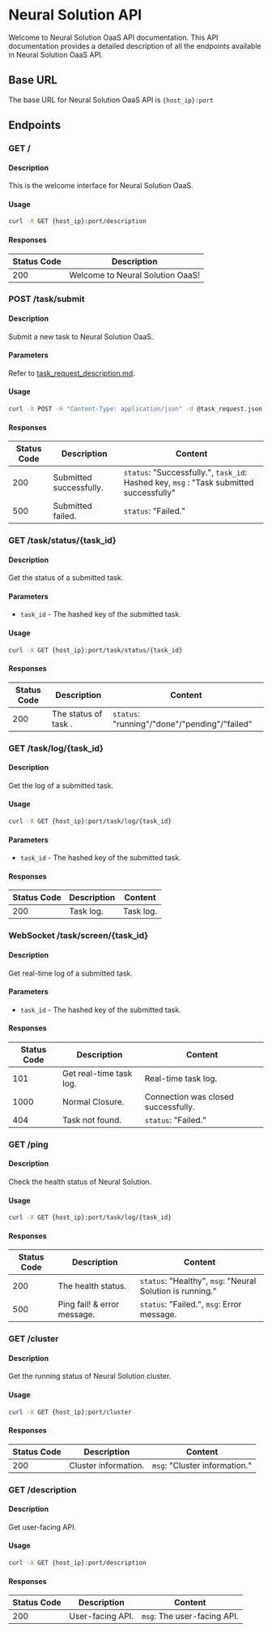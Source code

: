 # Neural Solution API

Welcome to Neural Solution OaaS API documentation. This API documentation provides a detailed description of all the endpoints available in Neural Solution OaaS API.

## Base URL

The base URL for Neural Solution OaaS API is `{host_ip}:port`

## Endpoints

### GET /

#### Description

This is the welcome interface for Neural Solution OaaS.

#### Usage
```bash
curl -X GET {host_ip}:port/description
```

#### Responses

| Status Code | Description                                       |
| ----------- | ------------------------------------------------- |
| 200         | Welcome to Neural Solution OaaS!                  |


### POST /task/submit

#### Description

Submit a new task to Neural Solution OaaS.

#### Parameters

Refer to [task_request_description.md](./template/task_request_description.md).

#### Usage
```bash
curl -X POST -H "Content-Type: application/json" -d @task_request.json {host_ip}:port/task/submit
```
#### Responses

| Status Code | Description             | Content               |
| ----------- | -----------------------| ---------------------|
| 200         | Submitted successfully.| `status`: "Successfully.", `task_id`: Hashed key, `msg` : "Task submitted successfully"|
| 500         | Submitted failed.       | `status`: "Failed."  |

### GET /task/status/{task_id}

#### Description

Get the status of a submitted task.

#### Parameters

- `task_id` - The hashed key of the submitted task.

#### Usage
```bash
curl -X GET {host_ip}:port/task/status/{task_id}
```

#### Responses

| Status Code | Description      | Content       |
| ----------- | ---------------- | ------------- |
| 200         | The status of task .  | `status`: "running"/"done"/"pending"/"failed" |

### GET /task/log/{task_id}

#### Description

Get the log of a submitted task.

#### Usage
```bash
curl -X GET {host_ip}:port/task/log/{task_id}
```

#### Parameters

- `task_id` - The hashed key of the submitted task.

#### Responses

| Status Code | Description | Content      |
| ----------- | ----------- | ------------ |
| 200         | Task log.   | Task log.    |

### WebSocket /task/screen/{task_id}

#### Description

Get real-time log of a submitted task.

#### Parameters

- `task_id` - The hashed key of the submitted task.

#### Responses

| Status Code | Description                              | Content               |
| ----------- | ---------------------------------------- | ---------------------|
| 101         | Get real-time task log.                  | Real-time task log.   |
| 1000        | Normal Closure.                          | Connection was closed successfully.|
| 404         | Task not found.                          | `status`: "Failed."  |

### GET /ping

#### Description

Check the health status of Neural Solution.

#### Usage
```bash
curl -X GET {host_ip}:port/task/log/{task_id}
```

#### Responses

| Status Code | Description  | Content                                |
| ----------- | ------------ | -------------------------------------- |
| 200         | The health status. | `status`: "Healthy", `msg`: "Neural Solution is running." |
| 500         | Ping fail! & error message. | `status`: "Failed.", `msg`: Error message. |


### GET /cluster

#### Description

Get the running status of Neural Solution cluster.

#### Usage
```bash
curl -X GET {host_ip}:port/cluster
```

#### Responses

| Status Code | Description | Content                                    |
| ----------- | ------------| ------------------------------------------ |
| 200         | Cluster information. |  `msg`: "Cluster information." |

### GET /description

#### Description

Get user-facing API.

#### Usage
```bash
curl -X GET {host_ip}:port/description
```

#### Responses

| Status Code | Description | Content          |
| ----------- | ----------- | ---------------- |
| 200         | User-facing API. | `msg`: The user-facing API. |